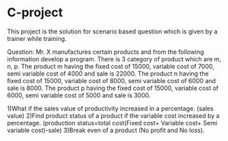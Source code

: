 # C-project
This project is the solution for scenario based question which is given by a trainer while training.

Question: Mr. X manufactures certain products and from the following information develop a program.
There is 3 category of product which are m, n, p.
The product m having the fixed cost of 15000, variable cost of 7000, semi variable cost of 4000 and sale is 22000.
The product n having the fixed cost of 15000, variable cost of 8000, semi variable cost of 6000 and sale is 8000.
The product p having the fixed cost of 15000, variable cost of 6000, semi variable cost of 5000 and sale is 3000.

1)What if the sales value of productivity increased in a percentage. (sales value)
2)Find product status of a product if the variable cost increased by a percentage. (production status=total cost(Fixed cost+ Variable cost+ Semi variable cost)-sale)
3)Break even of a product (No profit and No loss).
